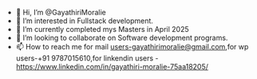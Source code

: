 - 👋 Hi, I’m @GayathiriMoralie
- 👀 I’m interested in Fullstack development.
- 🌱 I’m currently completed mys Masters in April 2025
- 💞️ I’m looking to collaborate on Software development programs.
- 📫 How to reach me for mail users-gayathirimoralie@gmail.com,for wp users-+91 9787015610,for linkendin users -https://www.linkedin.com/in/gayathiri-moralie-75aa18205/
  

<!---
GayathiriMoralie/GayathiriMoralie is a ✨ special ✨ repository because its `README.md` (this file) appears on your GitHub profile.
You can click the Preview link to take a look at your changes.
--->
